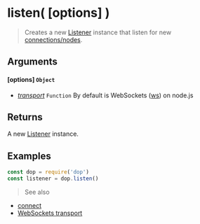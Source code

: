 # listen( [options] )

> Creates a new [Listener](/api/javascript/Listener) instance that listen for new [connections/nodes](/api/javascript/node).

## Arguments

#### [options] `Object`
- *[transport](/transports/javascript/websockets)* `Function` By default is WebSockets ([ws](https://github.com/websockets/ws)) on node.js

## Returns

A new [Listener](/api/javascript/Listener) instance.


## Examples
```js
const dop = require('dop')
const listener = dop.listen()
```


> See also
- [connect](/api/javascript/connect)
- [WebSockets transport](/transports/javascript/websockets)